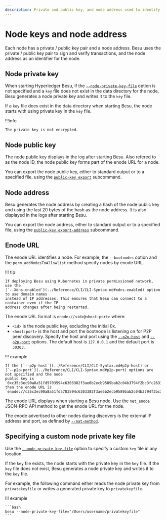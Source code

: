 ```yaml
---
description: Private and public key, and node address used to identify nodes
---
```


# Node keys and node address

Each node has a private / public key pair and a node address. Besu uses the private / public key
pair to sign and verify transactions, and the node address as an identifier for the node.

## Node private key

When starting Hyperledger Besu, if the
[`--node-private-key-file`](../Reference/CLI/CLI-Syntax.md#node-private-key-file) option is not
specified and a `key` file does not exist in the data directory for the node, Besu generates a node
private key and writes it to the `key` file.

If a `key` file does exist in the data directory when starting Besu, the node starts with using
private key in the `key` file.

!!!info

    The private key is not encrypted.

## Node public key

The node public key displays in the log after starting Besu. Also refered to as the node ID, the
node public key forms part of the enode URL for a node.

You can export the node public key, either to standard output or to a specified file, using the
[`public-key export`](../Reference/CLI/CLI-Subcommands.md#public-key) subcommand.

## Node address

Besu generates the node address by creating a hash of the node public key and using the last 20
bytes of the hash as the node address. It is also displayed in the logs after starting Besu.

You can export the node address, either to standard output or to a specified file, using the
[`public-key export-address`](../Reference/CLI/CLI-Subcommands.md#public-key) subcommand.

## Enode URL

The enode URL identifies a node. For example, the `--bootnodes` option and the
`perm_addNodesToAllowlist` method specify nodes by enode URL.

!!! tip

    If deploying Besu using Kubernetes in private permissioned network, use the
    [`--Xdns-enabled`](../Reference/CLI/CLI-Syntax.md#xdns-enabled) option to use domain names
    instead of IP addresses. This ensures that Besu can connect to a container even if the IP
    address changes after being restarted.

The enode URL format is `enode://<id>@<host:port>` where:

* `<id>` is the node public key, excluding the initial 0x.
* `<host:port>` is the host and port the bootnode is listening on for P2P peer discovery. Specify
  the host and port using the [`--p2p-host`](../Reference/CLI/CLI-Syntax.md#p2p-host) and
  [`--p2p-port`](../Reference/CLI/CLI-Syntax.md#p2p-port) options. The default host is `127.0.0.1`
  and the default port is `30303`.

!!! example

    If the [`--p2p-host`](../Reference/CLI/CLI-Syntax.md#p2p-host) or
    [`--p2p-port`](../Reference/CLI/CLI-Syntax.md#p2p-port) options are not specified and the node
    public key is `0xc35c3ec90a8a51fd5703594c6303382f3ae6b2ecb9589bab2c04b3794f2bc3fc2631dabb0c08af795787a6c004d8f532230ae6e9925cbbefb0b28b79295d615f`,
    then the enode URL is
    `enode://c35c3ec90a8a51fd5703594c6303382f3ae6b2ecb9589bab2c04b3794f2bc3fc2631dabb0c08af795787a6c004d8f532230ae6e9925cbbefb0b28b79295d615f@127.0.0.1:30303`

The enode URL displays when starting a Besu node. Use the
[`net_enode`](../Reference/API-Methods.md#net_enode) JSON-RPC API method to get the enode URL for
the node.

The enode advertised to other nodes during discovery is the external IP address and port, as
defined by [`--nat-method`](../HowTo/Find-and-Connect/Specifying-NAT.md).

## Specifying a custom node private key file

Use the [`--node-private-key-file`](../Reference/CLI/CLI-Syntax.md#node-private-key-file) option to
specify a custom `key` file in any location.

If the `key` file exists, the node starts with the private key in the `key` file. If the `key` file
does not exist, Besu generates a node private key and writes it to the `key` file.

For example, the following command either reads the node private key from `privatekeyfile` or
writes a generated private key to `privatekeyfile`.

!!! example

    ```bash
    besu --node-private-key-file="/Users/username/privatekeyfile"
    ```
